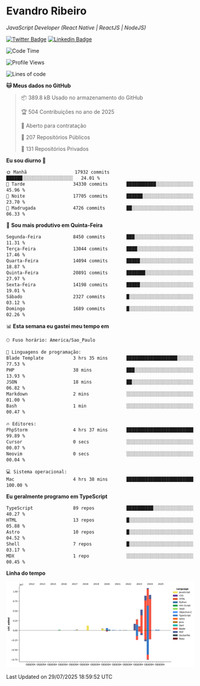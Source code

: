 # Evandro **Ribeiro**

*JavaScript Developer (React Native | ReactJS | NodeJS)*

[![Twitter Badge](https://img.shields.io/badge/-@ribeiroevandro-201B2D?style=flat-square&labelColor=201B2D&logo=twitter&logoColor=white&link=https://twitter.com/ribeiroevandro)](https://twitter.com/ribeiroevandro) 
[![Linkedin Badge](https://img.shields.io/badge/-Evandro%20Ribeiro-201B2D?style=flat-square&logo=Linkedin&logoColor=white&link=https://www.linkedin.com/in/ribeiroevandro)](https://www.linkedin.com/in/ribeiroevandro) 


<!--START_SECTION:waka-->
![Code Time](http://img.shields.io/badge/Code%20Time-4%2C598%20hrs%2013%20mins-blue)

![Profile Views](http://img.shields.io/badge/Visualizac%C3%B5es%20do%20perfil-0-blue)

![Lines of code](https://img.shields.io/badge/Desde%20o%20Hello%20World%20eu%20escrevi-43.3%20million%20linhas%20de%20c%C3%B3digo-blue)

**🐱 Meus dados no GitHub** 

> 📦 389.8 kB Usado no armazenamento do GitHub 
 > 
> 🏆 504 Contribuições no ano de 2025
 > 
> 💼 Aberto para contratação
 > 
> 📜 207 Repositórios Públicos 
 > 
> 🔑 131 Repositórios Privados 
 > 
**Eu sou diurno 🐤** 

```text
🌞 Manhã                  17932 commits       ██████░░░░░░░░░░░░░░░░░░░   24.01 % 
🌆 Tarde                  34330 commits       ███████████░░░░░░░░░░░░░░   45.96 % 
🌃 Noite                  17705 commits       ██████░░░░░░░░░░░░░░░░░░░   23.70 % 
🌙 Madrugada              4726 commits        ██░░░░░░░░░░░░░░░░░░░░░░░   06.33 % 
```
📅 **Sou mais produtivo em Quinta-Feira** 

```text
Segunda-Feira            8450 commits        ███░░░░░░░░░░░░░░░░░░░░░░   11.31 % 
Terça-Feira              13044 commits       ████░░░░░░░░░░░░░░░░░░░░░   17.46 % 
Quarta-Feira             14094 commits       █████░░░░░░░░░░░░░░░░░░░░   18.87 % 
Quinta-Feira             20891 commits       ███████░░░░░░░░░░░░░░░░░░   27.97 % 
Sexta-Feira              14198 commits       █████░░░░░░░░░░░░░░░░░░░░   19.01 % 
Sábado                   2327 commits        █░░░░░░░░░░░░░░░░░░░░░░░░   03.12 % 
Domingo                  1689 commits        █░░░░░░░░░░░░░░░░░░░░░░░░   02.26 % 
```


📊 **Esta semana eu gastei meu tempo em** 

```text
🕑︎ Fuso horário: America/Sao_Paulo

💬 Linguagens de programação: 
Blade Template           3 hrs 35 mins       ███████████████████░░░░░░   77.53 % 
PHP                      38 mins             ███░░░░░░░░░░░░░░░░░░░░░░   13.93 % 
JSON                     18 mins             ██░░░░░░░░░░░░░░░░░░░░░░░   06.82 % 
Markdown                 2 mins              ░░░░░░░░░░░░░░░░░░░░░░░░░   01.00 % 
Bash                     1 min               ░░░░░░░░░░░░░░░░░░░░░░░░░   00.47 % 

🔥 Editores: 
PhpStorm                 4 hrs 37 mins       █████████████████████████   99.89 % 
Cursor                   0 secs              ░░░░░░░░░░░░░░░░░░░░░░░░░   00.07 % 
Neovim                   0 secs              ░░░░░░░░░░░░░░░░░░░░░░░░░   00.04 % 

💻 Sistema operacional: 
Mac                      4 hrs 38 mins       █████████████████████████   100.00 % 
```

**Eu geralmente programo em TypeScript** 

```text
TypeScript               89 repos            ██████████░░░░░░░░░░░░░░░   40.27 % 
HTML                     13 repos            █░░░░░░░░░░░░░░░░░░░░░░░░   05.88 % 
Astro                    10 repos            █░░░░░░░░░░░░░░░░░░░░░░░░   04.52 % 
Shell                    7 repos             █░░░░░░░░░░░░░░░░░░░░░░░░   03.17 % 
MDX                      1 repo              ░░░░░░░░░░░░░░░░░░░░░░░░░   00.45 % 
```



**Linha do tempo**

![Lines of Code chart](https://raw.githubusercontent.com/ribeiroevandro/ribeiroevandro/main/assets/bar_graph.png)


 Last Updated on 29/07/2025 18:59:52 UTC
<!--END_SECTION:waka-->
